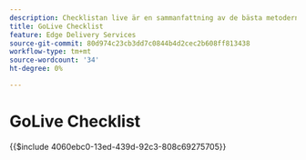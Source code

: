 ```yaml
---
description: Checklistan live är en sammanfattning av de bästa metoderna att tänka på när du startar en webbplats. Dessa steg är vanligtvis bra men har vissa aspekter specifika för Adobe Experience Manager.
title: GoLive Checklist
feature: Edge Delivery Services
source-git-commit: 80d974c23cb3dd7c0844b4d2cec2b608ff813438
workflow-type: tm+mt
source-wordcount: '34'
ht-degree: 0%

---
```


# GoLive Checklist

{{$include 4060ebc0-13ed-439d-92c3-808c69275705}}